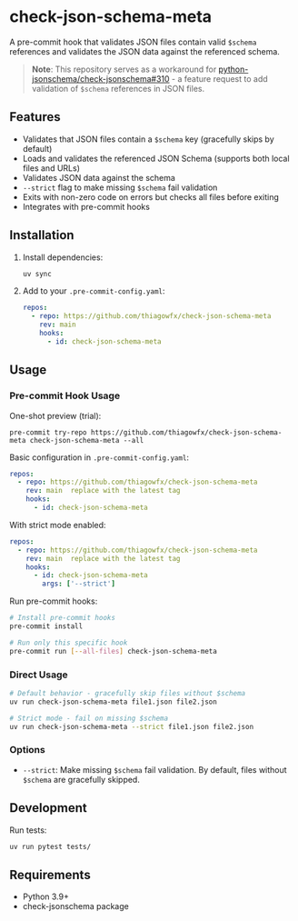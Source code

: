 # check-json-schema-meta

A pre-commit hook that validates JSON files contain valid `$schema` references and validates the JSON data against the referenced schema.

> **Note**: This repository serves as a workaround for [python-jsonschema/check-jsonschema#310](https://github.com/python-jsonschema/check-jsonschema/issues/310) - a feature request to add validation of `$schema` references in JSON files.

## Features

- Validates that JSON files contain a `$schema` key (gracefully skips by default)
- Loads and validates the referenced JSON Schema (supports both local files and URLs)
- Validates JSON data against the schema
- `--strict` flag to make missing `$schema` fail validation
- Exits with non-zero code on errors but checks all files before exiting
- Integrates with pre-commit hooks

## Installation

1. Install dependencies:
   ```bash
   uv sync
   ```

2. Add to your `.pre-commit-config.yaml`:
   ```yaml
   repos:
     - repo: https://github.com/thiagowfx/check-json-schema-meta
       rev: main
       hooks:
         - id: check-json-schema-meta
   ```

## Usage

### Pre-commit Hook Usage

One-shot preview (trial):

```shell
pre-commit try-repo https://github.com/thiagowfx/check-json-schema-meta check-json-schema-meta --all
```

Basic configuration in `.pre-commit-config.yaml`:

```yaml
repos:
  - repo: https://github.com/thiagowfx/check-json-schema-meta
    rev: main  replace with the latest tag
    hooks:
      - id: check-json-schema-meta
```

With strict mode enabled:

```yaml
repos:
  - repo: https://github.com/thiagowfx/check-json-schema-meta
    rev: main  replace with the latest tag
    hooks:
      - id: check-json-schema-meta
        args: ['--strict']
```

Run pre-commit hooks:

```bash
# Install pre-commit hooks
pre-commit install

# Run only this specific hook
pre-commit run [--all-files] check-json-schema-meta
```

### Direct Usage

```bash
# Default behavior - gracefully skip files without $schema
uv run check-json-schema-meta file1.json file2.json

# Strict mode - fail on missing $schema
uv run check-json-schema-meta --strict file1.json file2.json
```

### Options

- `--strict`: Make missing `$schema` fail validation. By default, files without `$schema` are gracefully skipped.

## Development

Run tests:
```bash
uv run pytest tests/
```

## Requirements

- Python 3.9+
- check-jsonschema package
